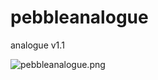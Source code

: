 # pebbleanalogue
analogue v1.1

![pebbleanalogue.png](http://www.edwarddam.com/images/pebbleanalogue.png)
